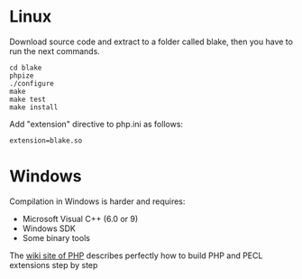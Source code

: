 # Linux
Download source code and extract to a folder called blake, then you have to run the next commands.
```
cd blake
phpize
./configure
make
make test
make install
```

Add "extension" directive to php.ini as follows:
```
extension=blake.so
```

# Windows
Compilation in Windows is harder and requires:
  * Microsoft Visual C++ (6.0 or 9)
  * Windows SDK
  * Some binary tools

The [wiki site of PHP](http://wiki.php.net/internals/windows/stepbystepbuild) describes perfectly how to build PHP and PECL extensions step by step
